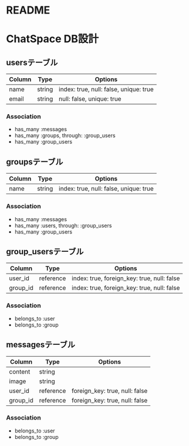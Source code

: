 # README

# ChatSpace DB設計
## usersテーブル
|Column|Type|Options|
|------|----|-------|
|name|string|index: true, null: false, unique: true|
|email|string|null: false, unique: true|
### Association
- has_many :messages
- has_many :groups, through: :group_users
- has_many :group_users

## groupsテーブル
|Column|Type|Options|
|------|----|-------|
|name|string|index: true, null: false, unique: true|
### Association
- has_many :messages
- has_many :users,  through: :group_users
- has_many :group_users

## group_usersテーブル
|Column|Type|Options|
|------|----|-------|
|user_id|reference|index: true, foreign_key: true, null: false|
|group_id|reference|index: true, foreign_key: true, null: false|
### Association
- belongs_to :user
- belongs_to :group

## messagesテーブル
|Column|Type|Options|
|------|----|-------|
|content|string||
|image|string||
|user_id|reference|foreign_key: true, null: false|
|group_id|reference|foreign_key: true, null: false|
### Association
- belongs_to :user
- belongs_to :group